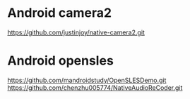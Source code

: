 # Android camera2
   https://github.com/justinjoy/native-camera2.git 
# Android opensles  
   https://github.com/mandroidstudy/OpenSLESDemo.git 
   https://github.com/chenzhu005774/NativeAudioReCoder.git